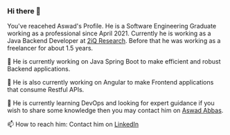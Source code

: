 ### Hi there 👋

You've reacehed Aswad's Profile. He is a Software Engineering Graduate working as a professional since April 2021. Currently he is working as a Java Backend Developer at [2iQ Research](https://www.2iqresearch.com/ "2iQ Research | Homepage"). Before that he was working as a freelancer for about 1.5 years. 

 🔭 He is currently working on Java Spring Boot to make efficient and robust Backend applications.
 
 🔭 He is also currently working on Angular to make Frontend applications that consume Restful APIs.
 
 🌱 He is currently learning DevOps and looking for expert guidance if you wish to share some knowledge then you may contact him on [Aswad Abbas](mailto:aswad.imvu@gmail.com?subject=[GitHub]%20About%20Me).
 
  📫 How to reach him: Contact him on [LinkedIn](https://www.linkedin.com/in/aswad135/)
<!--
**Aswad135/Aswad135** is a ✨ _special_ ✨ repository because its `README.md` (this file) appears on your GitHub profile.

Here are some ideas to get you started:

- 🔭 I’m currently working on ...
- 🌱 I’m currently learning ...
- 👯 I’m looking to collaborate on ...
- 🤔 I’m looking for help with ...
- 💬 Ask me about ...
- 📫 How to reach me: ...
- 😄 Pronouns: ...
- ⚡ Fun fact: ...
-->
